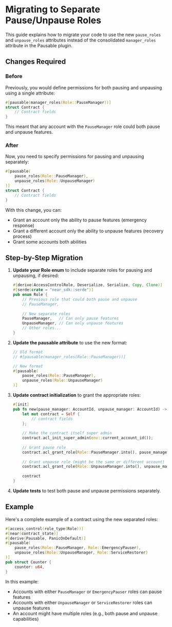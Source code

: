 # Migrating to Separate Pause/Unpause Roles

This guide explains how to migrate your code to use the new `pause_roles` and `unpause_roles` attributes instead of the consolidated `manager_roles` attribute in the Pausable plugin.

## Changes Required

### Before

Previously, you would define permissions for both pausing and unpausing using a single attribute:

```rust
#[pausable(manager_roles(Role::PauseManager))]
struct Contract {
    // Contract fields
}
```

This meant that any account with the `PauseManager` role could both pause and unpause features.

### After

Now, you need to specify permissions for pausing and unpausing separately:

```rust
#[pausable(
    pause_roles(Role::PauseManager),
    unpause_roles(Role::UnpauseManager)
)]
struct Contract {
    // Contract fields
}
```

With this change, you can:
- Grant an account only the ability to pause features (emergency response)
- Grant a different account only the ability to unpause features (recovery process)
- Grant some accounts both abilities

## Step-by-Step Migration

1. **Update your Role enum** to include separate roles for pausing and unpausing, if desired:

   ```rust
   #[derive(AccessControlRole, Deserialize, Serialize, Copy, Clone)]
   #[serde(crate = "near_sdk::serde")]
   pub enum Role {
       // Previous role that could both pause and unpause
       // PauseManager,
       
       // New separate roles
       PauseManager,   // Can only pause features
       UnpauseManager, // Can only unpause features
       // Other roles...
   }
   ```

2. **Update the pausable attribute** to use the new format:

   ```rust
   // Old format
   // #[pausable(manager_roles(Role::PauseManager))]
   
   // New format
   #[pausable(
       pause_roles(Role::PauseManager),
       unpause_roles(Role::UnpauseManager)
   )]
   ```

3. **Update contract initialization** to grant the appropriate roles:

   ```rust
   #[init]
   pub fn new(pause_manager: AccountId, unpause_manager: AccountId) -> Self {
       let mut contract = Self { 
           // contract fields 
       };
       
       // Make the contract itself super admin
       contract.acl_init_super_admin(env::current_account_id());
       
       // Grant pause role
       contract.acl_grant_role(Role::PauseManager.into(), pause_manager);
       
       // Grant unpause role (might be the same or different account)
       contract.acl_grant_role(Role::UnpauseManager.into(), unpause_manager);
       
       contract
   }
   ```

4. **Update tests** to test both pause and unpause permissions separately.

## Example

Here's a complete example of a contract using the new separated roles:

```rust
#[access_control(role_type(Role))]
#[near(contract_state)]
#[derive(Pausable, PanicOnDefault)]
#[pausable(
    pause_roles(Role::PauseManager, Role::EmergencyPauser),
    unpause_roles(Role::UnpauseManager, Role::ServiceRestorer)
)]
pub struct Counter {
    counter: u64,
}
```

In this example:
- Accounts with either `PauseManager` or `EmergencyPauser` roles can pause features
- Accounts with either `UnpauseManager` or `ServiceRestorer` roles can unpause features
- An account might have multiple roles (e.g., both pause and unpause capabilities)